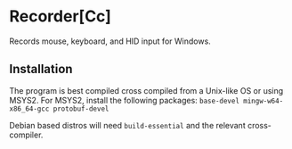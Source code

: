 # Recorder[Cc]
Records mouse, keyboard, and HID input for Windows.

## Installation
The program is best compiled cross compiled from a Unix-like OS or
using MSYS2. For MSYS2, install the following packages:
`base-devel mingw-w64-x86_64-gcc protobuf-devel`

Debian based distros will need `build-essential` and the relevant
cross-compiler.